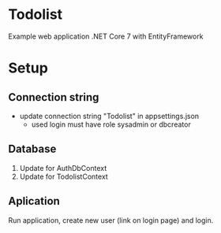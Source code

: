 # Todolist
Example web application .NET Core 7 with EntityFramework

# Setup

## Connection string
 - update connection string "Todolist" in appsettings.json
   - used login must have role sysadmin or dbcreator 

 ## Database
 1) Update for AuthDbContext
 2) Update for TodolistContext

 ## Aplication
 
Run application, create new user (link on login page) and login.

